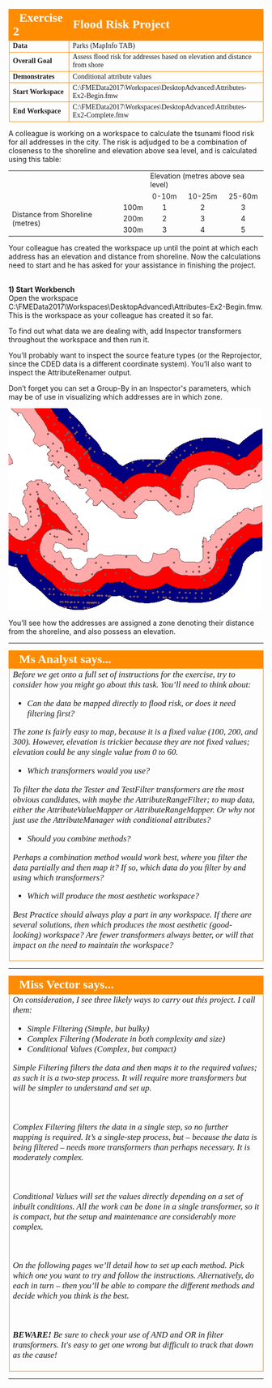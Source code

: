<!--Exercise Section-->


<table style="border-spacing: 0px;border-collapse: collapse;font-family:serif">
<tr>
<td style="vertical-align:middle;background-color:darkorange;border: 2px solid darkorange">
<i class="fa fa-cogs fa-lg fa-pull-left fa-fw" style="color:white;padding-right: 12px;vertical-align:text-top"></i>
<span style="color:white;font-size:x-large;font-weight: bold">Exercise 2</span>
</td>
<td style="border: 2px solid darkorange;background-color:darkorange;color:white">
<span style="color:white;font-size:x-large;font-weight: bold">Flood Risk Project</span>
</td>
</tr>

<tr>
<td style="border: 1px solid darkorange; font-weight: bold">Data</td>
<td style="border: 1px solid darkorange">Parks (MapInfo TAB)</td>
</tr>

<tr>
<td style="border: 1px solid darkorange; font-weight: bold">Overall Goal</td>
<td style="border: 1px solid darkorange">Assess flood risk for addresses based on elevation and distance from shore</td>
</tr>

<tr>
<td style="border: 1px solid darkorange; font-weight: bold">Demonstrates</td>
<td style="border: 1px solid darkorange">Conditional attribute values</td>
</tr>

<tr>
<td style="border: 1px solid darkorange; font-weight: bold">Start Workspace</td>
<td style="border: 1px solid darkorange">C:\FMEData2017\Workspaces\DesktopAdvanced\Attributes-Ex2-Begin.fmw</td>
</tr>

<tr>
<td style="border: 1px solid darkorange; font-weight: bold">End Workspace</td>
<td style="border: 1px solid darkorange">C:\FMEData2017\Workspaces\DesktopAdvanced\Attributes-Ex2-Complete.fmw</td>
</tr>

</table>


A colleague is working on a workspace to calculate the tsunami flood risk for all addresses in the city. The risk is adjudged to be a combination of closeness to the shoreline and elevation above sea level, and is calculated using this table:

<table>
<tr><td></td><td></td><td colspan="3">Elevation (metres above sea level)</td></tr>
<tr><td></td><td></td><td align="center">0-10m</td><td align="center">10-25m</td><td align="center">25-60m</td></tr>
<tr><td rowspan="3">Distance from Shoreline (metres)</td><td align="center">100m</td><td align="center">1</td><td align="center">2</td><td align="center">3</td></tr>
<tr><td align="center">200m</td><td align="center">2</td><td align="center">3</td><td align="center">4</td></tr>
<tr><td align="center">300m</td><td align="center">3</td><td align="center">4</td><td align="center">5</td></tr>
</table>

Your colleague has created the workspace up until the point at which each address has an elevation and distance from shoreline. Now the calculations need to start and he has asked for your assistance in finishing the project.


<br>**1) Start Workbench**
<br>Open the workspace C:\FMEData2017\Workspaces\DesktopAdvanced\Attributes-Ex2-Begin.fmw. This is the workspace as your colleague has created it so far.

To find out what data we are dealing with, add Inspector transformers throughout the workspace and then run it.

You’ll probably want to inspect the source feature types (or the Reprojector, since the CDED data is a different coordinate system). You’ll also want to inspect the AttributeRenamer output.

Don’t forget you can set a Group-By in an Inspector's parameters, which may be of use in visualizing which addresses are in which zone.

![](./Images/Img5.218.Ex2.InitialDataProcessed.png)

You’ll see how the addresses are assigned a zone denoting their distance from the shoreline, and also possess an elevation.

---

<!--Person X Says Section-->

<table style="border-spacing: 0px">
<tr>
<td style="vertical-align:middle;background-color:darkorange;border: 2px solid darkorange">
<i class="fa fa-quote-left fa-lg fa-pull-left fa-fw" style="color:white;padding-right: 12px;vertical-align:text-top"></i>
<span style="color:white;font-size:x-large;font-weight: bold;font-family:serif">Ms Analyst says...</span>
</td>
</tr>

<tr>
<td style="border: 1px solid darkorange">
<span style="font-family:serif; font-style:italic; font-size:larger">
Before we get onto a full set of instructions for the exercise, try to consider how you might go about this task. You’ll need to think about:

<ul><li>Can the data be mapped directly to flood risk, or does it need filtering first?</li></ul>

The zone is fairly easy to map, because it is a fixed value (100, 200, and 300). However, elevation is trickier because they are not fixed values; elevation could be any single value from 0 to 60.

<ul><li>Which transformers would you use?</li></ul>

To filter the data the Tester and TestFilter transformers are the most obvious candidates, with maybe the AttributeRangeFilter; to map data, either the AttributeValueMapper or AttributeRangeMapper.  Or why not just use the AttributeManager with conditional attributes?

<ul><li>Should you combine methods?</li></ul>

Perhaps a combination method would work best, where you filter the data partially and then map it? If so, which data do you filter by and using which transformers?

<ul><li>Which will produce the most aesthetic workspace?</li></ul>

Best Practice should always play a part in any workspace. If there are several solutions, then which produces the most aesthetic (good-looking) workspace? Are fewer transformers always better, or will that impact on the need to maintain the workspace?
</span>
</td>
</tr>
</table>

---

<!--Person X Says Section-->

<table style="border-spacing: 0px">
<tr>
<td style="vertical-align:middle;background-color:darkorange;border: 2px solid darkorange">
<i class="fa fa-quote-left fa-lg fa-pull-left fa-fw" style="color:white;padding-right: 12px;vertical-align:text-top"></i>
<span style="color:white;font-size:x-large;font-weight: bold;font-family:serif">Miss Vector says...</span>
</td>
</tr>

<tr>
<td style="border: 1px solid darkorange">
<span style="font-family:serif; font-style:italic; font-size:larger">
On consideration, I see three likely ways to carry out this project. I call them:

<ul><li>Simple Filtering (Simple, but bulky)</li>
<li>Complex Filtering (Moderate in both complexity and size)</li>
<li>Conditional Values (Complex, but compact)</li></ul>

Simple Filtering filters the data and then maps it to the required values; as such it is a two-step process. It will require more transformers but will be simpler to understand and set up.

<br><br>Complex Filtering filters the data in a single step, so no further mapping is required. It’s a single-step process, but – because the data is being filtered – needs more transformers than perhaps necessary. It is moderately complex.

<br><br>Conditional Values will set the values directly depending on a set of inbuilt conditions. All the work can be done in a single transformer, so it is compact, but the setup and maintenance are considerably more complex.

<br><br>On the following pages we’ll detail how to set up each method. Pick which one you want to try and follow the instructions. Alternatively, do each in turn – then you’ll be able to compare the different methods and decide which you think is the best.

<br><br><strong>BEWARE!</strong> Be sure to check your use of AND and OR in filter transformers. It's easy to get one wrong but difficult to track that down as the cause! 
</span>
</td>
</tr>
</table>

---
